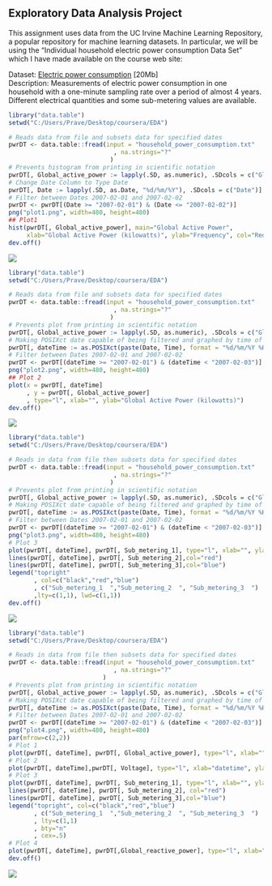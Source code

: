 ## Exploratory Data Analysis Project

This assignment uses data from the UC Irvine Machine Learning Repository, a popular repository for machine learning datasets. In particular, we will be using the “Individual household electric power consumption Data Set” which I have made available on the course web site:

Dataset:
[Electric power consumption](https://d396qusza40orc.cloudfront.net/exdata%2Fdata%2Fhousehold_power_consumption.zip) [20Mb]
</br>Description: Measurements of electric power consumption in one household with a one-minute sampling rate over a period of almost 4 years. Different electrical quantities and some sub-metering values are available.
```R
library("data.table")
setwd("C:/Users/Prave/Desktop/coursera/EDA")

# Reads data from file and subsets data for specified dates
pwrDT <- data.table::fread(input = "household_power_consumption.txt"
                             , na.strings="?"
                            )
# Prevents histogram from printing in scientific notation
pwrDT[, Global_active_power := lapply(.SD, as.numeric), .SDcols = c("Global_active_power")]
# Change Date Column to Type Date
pwrDT[, Date := lapply(.SD, as.Date, "%d/%m/%Y"), .SDcols = c("Date")]
# Filter between Dates 2007-02-01 and 2007-02-02
pwrDT <- pwrDT[(Date >= "2007-02-01") & (Date <= "2007-02-02")]
png("plot1.png", width=480, height=480)
## Plot1
hist(pwrDT[, Global_active_power], main="Global Active Power", 
     xlab="Global Active Power (kilowatts)", ylab="Frequency", col="Red")
dev.off()
```
![](https://github.com/praveenkaushik80/ExData_Plotting1/plot1.png)
```R
library("data.table")
setwd("C:/Users/Prave/Desktop/coursera/EDA")

# Reads data from file and subsets data for specified dates
pwrDT <- data.table::fread(input = "household_power_consumption.txt"
                             , na.strings="?"
                            )
# Prevents plot from printing in scientific notation
pwrDT[, Global_active_power := lapply(.SD, as.numeric), .SDcols = c("Global_active_power")]
# Making POSIXct date capable of being filtered and graphed by time of day
pwrDT[, dateTime := as.POSIXct(paste(Date, Time), format = "%d/%m/%Y %H:%M:%S")]
# Filter between Dates 2007-02-01 and 2007-02-02
pwrDT <- pwrDT[(dateTime >= "2007-02-01") & (dateTime < "2007-02-03")]
png("plot2.png", width=480, height=480)
## Plot 2
plot(x = pwrDT[, dateTime]
     , y = pwrDT[, Global_active_power]
     , type="l", xlab="", ylab="Global Active Power (kilowatts)")
dev.off()
```
![](https://github.com/praveenkaushik80/ExData_Plotting1/plot2.png)
```R
library("data.table")
setwd("C:/Users/Prave/Desktop/coursera/EDA")

# Reads in data from file then subsets data for specified dates
pwrDT <- data.table::fread(input = "household_power_consumption.txt"
                             , na.strings="?"
                            )
# Prevents plot from printing in scientific notation
pwrDT[, Global_active_power := lapply(.SD, as.numeric), .SDcols = c("Global_active_power")]
# Making POSIXct date capable of being filtered and graphed by time of day
pwrDT[, dateTime := as.POSIXct(paste(Date, Time), format = "%d/%m/%Y %H:%M:%S")]
# Filter between Dates 2007-02-01 and 2007-02-02
pwrDT <- pwrDT[(dateTime >= "2007-02-01") & (dateTime < "2007-02-03")]
png("plot3.png", width=480, height=480)
# Plot 3
plot(pwrDT[, dateTime], pwrDT[, Sub_metering_1], type="l", xlab="", ylab="Energy sub metering")
lines(pwrDT[, dateTime], pwrDT[, Sub_metering_2],col="red")
lines(pwrDT[, dateTime], pwrDT[, Sub_metering_3],col="blue")
legend("topright"
       , col=c("black","red","blue")
       , c("Sub_metering_1  ","Sub_metering_2  ", "Sub_metering_3  ")
       ,lty=c(1,1), lwd=c(1,1))
dev.off()
```
![](https://github.com/praveenkaushik80/ExData_Plotting1/plot3.png)
```R
library("data.table")
setwd("C:/Users/Prave/Desktop/coursera/EDA")

# Reads in data from file then subsets data for specified dates
pwrDT <- data.table::fread(input = "household_power_consumption.txt"
                             , na.strings="?"
                          )
# Prevents plot from printing in scientific notation
pwrDT[, Global_active_power := lapply(.SD, as.numeric), .SDcols = c("Global_active_power")]
# Making POSIXct date capable of being filtered and graphed by time of day
pwrDT[, dateTime := as.POSIXct(paste(Date, Time), format = "%d/%m/%Y %H:%M:%S")]
# Filter between Dates 2007-02-01 and 2007-02-02
pwrDT <- pwrDT[(dateTime >= "2007-02-01") & (dateTime < "2007-02-03")]
png("plot4.png", width=480, height=480)
par(mfrow=c(2,2))
# Plot 1
plot(pwrDT[, dateTime], pwrDT[, Global_active_power], type="l", xlab="", ylab="Global Active Power")
# Plot 2
plot(pwrDT[, dateTime],pwrDT[, Voltage], type="l", xlab="datetime", ylab="Voltage")
# Plot 3
plot(pwrDT[, dateTime], pwrDT[, Sub_metering_1], type="l", xlab="", ylab="Energy sub metering")
lines(pwrDT[, dateTime], pwrDT[, Sub_metering_2], col="red")
lines(pwrDT[, dateTime], pwrDT[, Sub_metering_3],col="blue")
legend("topright", col=c("black","red","blue")
       , c("Sub_metering_1  ","Sub_metering_2  ", "Sub_metering_3  ")
       , lty=c(1,1)
       , bty="n"
       , cex=.5) 
# Plot 4
plot(pwrDT[, dateTime], pwrDT[,Global_reactive_power], type="l", xlab="datetime", ylab="Global_reactive_power")
dev.off()
```
![](https://github.com/praveenkaushik80/ExData_Plotting1/plot4.png)
